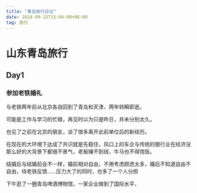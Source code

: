 ```yaml
---
title: "青岛旅行日记"
date: 2024-09-15T15:04:00+08:00
tag: 旅行
---
```

# 山东青岛旅行
## Day1
### 参加老铁婚礼
与老铁两年前从北京各自回到了青岛和天津，两年转瞬即逝。

可能是工作与学习的忙碌，再见时以为只是昨日，并未分别太久。

也见了之前在北京的朋友，谈了很多离开此前单位后的新经历。

在现在的大环境下达成了共识就是先稳住，风口上的车企与传统的银行业在经济没那么好的大背景下都很不景气，老板赚不到钱，牛马也不得饱饭。

结婚后与结婚前会不一样，婚前相对自由，不用考虑顾虑太多，婚后不知道自由不自由，待老铁反馈……压力大了的同时，也多了一个人分担

下午逛了一圈青岛啤酒博物馆，一家企业做到了国际水平，







